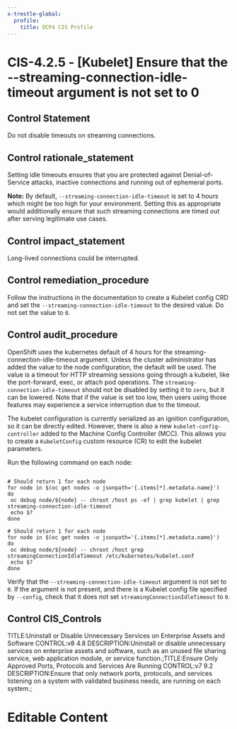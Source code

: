 ```yaml
---
x-trestle-global:
  profile:
    title: OCP4 CIS Profile
---
```


# CIS-4.2.5 - \[Kubelet\] Ensure that the --streaming-connection-idle-timeout argument is not set to 0

## Control Statement

Do not disable timeouts on streaming connections.

## Control rationale_statement

Setting idle timeouts ensures that you are protected against Denial-of-Service attacks, inactive connections and running out of ephemeral ports. 

**Note:** By default, `--streaming-connection-idle-timeout` is set to 4 hours which might be too high for your environment. Setting this as appropriate would additionally ensure that such streaming connections are timed out after serving legitimate use cases.

## Control impact_statement

Long-lived connections could be interrupted.

## Control remediation_procedure

Follow the instructions in the documentation to create a Kubelet config CRD and set the `--streaming-connection-idle-timeout` to the desired value. Do not set the value to `0`.

## Control audit_procedure

OpenShift uses the kubernetes default of 4 hours for the streaming-connection-idle-timeout argument. Unless the cluster administrator has added the value to the node configuration, the default will be used. The value is a timeout for HTTP streaming sessions going through a kubelet, like the port-forward, exec, or attach pod operations. The `streaming-connection-idle-timeout` should not be disabled by setting it to `zero`, but it can be lowered. Note that if the value is set too low, then users using those features may experience a service interruption due to the timeout. 

The kubelet configuration is currently serialized as an ignition configuration, so it can be directly edited. However, there is also a new `kubelet-config-controller` added to the Machine Config Controller (MCC). This allows you to create a `KubeletConfig` custom resource (CR) to edit the kubelet parameters.

Run the following command on each node:

```

# Should return 1 for each node
for node in $(oc get nodes -o jsonpath='{.items[*].metadata.name}')
do
 oc debug node/${node} -- chroot /host ps -ef | grep kubelet | grep streaming-connection-idle-timeout
 echo $?
done

# Should return 1 for each node
for node in $(oc get nodes -o jsonpath='{.items[*].metadata.name}')
do
 oc debug node/${node} -- chroot /host grep streamingConnectionIdleTimeout /etc/kubernetes/kubelet.conf
 echo $?
done
```

Verify that the `--streaming-connection-idle-timeout` argument is not set to `0`.
If the argument is not present, and there is a Kubelet config file specified by `--config`, check that it does not set `streamingConnectionIdleTimeout` to `0`.

## Control CIS_Controls

TITLE:Uninstall or Disable Unnecessary Services on Enterprise Assets and Software CONTROL:v8 4.8 DESCRIPTION:Uninstall or disable unnecessary services on enterprise assets and software, such as an unused file sharing service, web application module, or service function.;TITLE:Ensure Only Approved Ports, Protocols and Services Are Running CONTROL:v7 9.2 DESCRIPTION:Ensure that only network ports, protocols, and services listening on a system with validated business needs, are running on each system.;

# Editable Content

<!-- Make additions and edits below -->
<!-- The above represents the contents of the control as received by the profile, prior to additions. -->
<!-- If the profile makes additions to the control, they will appear below. -->
<!-- The above markdown may not be edited but you may edit the content below, and/or introduce new additions to be made by the profile. -->
<!-- If there is a yaml header at the top, parameter values may be edited. Use --set-parameters to incorporate the changes during assembly. -->
<!-- The content here will then replace what is in the profile for this control, after running profile-assemble. -->
<!-- The current profile has no added parts for this control, but you may add new ones here. -->
<!-- Each addition must have a heading either of the form ## Control my_addition_name -->
<!-- or ## Part a. (where the a. refers to one of the control statement labels.) -->
<!-- "## Control" parts are new parts added after the statement part. -->
<!-- "## Part" parts are new parts added into the top-level statement part with that label. -->
<!-- Subparts may be added with nested hash levels of the form ### My Subpart Name -->
<!-- underneath the parent ## Control or ## Part being added -->
<!-- See https://ibm.github.io/compliance-trestle/tutorials/ssp_profile_catalog_authoring/ssp_profile_catalog_authoring for guidance. -->

